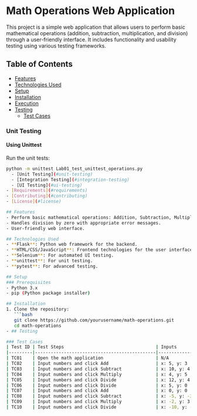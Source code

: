 # Math Operations Web Application

This project is a simple web application that allows users to perform basic mathematical operations (addition, subtraction, multiplication, and division) through a user-friendly interface. It includes functionality and usability testing using various testing frameworks.

## Table of Contents
- [Features](#features)
- [Technologies Used](#technologies-used)
- [Setup](#setup)
- [Installation](#installation)
- [Execution](#execution)
- [Testing](#testing)
  - [Test Cases](#test-cases)
### Unit Testing
#### Using Unittest
Run the unit tests:
```bash
python -m unittest Lab01_test_unittest_operations.py
  - [Unit Testing](#unit-testing)
  - [Integration Testing](#integration-testing)
  - [UI Testing](#ui-testing)
- [Requirements](#requirements)
- [Contributing](#contributing)
- [License](#license)

## Features
- Perform basic mathematical operations: Addition, Subtraction, Multiplication, and Division.
- Handles division by zero with appropriate error messages.
- User-friendly web interface.

## Technologies Used
- **Flask**: Python web framework for the backend.
- **HTML/CSS/JavaScript**: Frontend technologies for the user interface.
- **Selenium**: For automated UI testing.
- **unittest**: For unit testing.
- **pytest**: For advanced testing.

## Setup
### Prerequisites
- Python 3.x
- pip (Python package installer)

## Installation
1. Clone the repository:
   ```bash
   git clone https://github.com/yourusername/math-operations.git
   cd math-operations
- ## Testing

### Test Cases
| Test ID | Test Steps                                   | Inputs                   | Expected Output                          |
|---------|----------------------------------------------|--------------------------|------------------------------------------|
| TC01    | Open the math application                    | N/A                      | Application loads successfully           |
| TC02    | Input numbers and click Add                  | x: 5, y: 3              | Result: 8                               |
| TC03    | Input numbers and click Subtract             | x: 10, y: 4             | Result: 6                               |
| TC04    | Input numbers and click Multiply             | x: 4, y: 5              | Result: 20                              |
| TC05    | Input numbers and click Divide               | x: 12, y: 4             | Result: 3                               |
| TC06    | Input numbers and click Divide               | x: 5, y: 0              | Error: Division by zero is undefined    |
| TC07    | Input numbers and click Add                  | x: 0, y: 0              | Result: 0                               |
| TC08    | Input numbers and click Subtract             | x: -5, y: -3            | Result: -2                              |
| TC09    | Input numbers and click Multiply             | x: -2, y: 3             | Result: -6                              |
| TC10    | Input numbers and click Divide               | x: -10, y: -2           | Result: 5                               |
